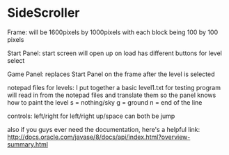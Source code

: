 # SideScroller

Frame:
will be 1600pixels by 1000pixels with each block
being 100 by 100 pixels

Start Panel:
start screen will open up on load
has different buttons for level select

Game Panel:
replaces Start Panel on the frame after
the level is selected

notepad files for levels:
I put together a basic level1.txt for testing
program will read in from the notepad files and
translate them so the panel knows how to paint
the level
s = nothing/sky
g = ground
n = end of the line

controls:
left/right for left/right
up/space can both be jump

also if you guys ever need the documentation,
here's a helpful link:
http://docs.oracle.com/javase/8/docs/api/index.html?overview-summary.html

